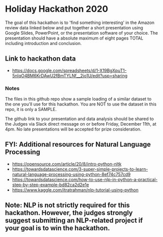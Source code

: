 # Holiday Hackathon 2020

The goal of this hackathon is to 'find something interesting' in the Amazon review data linked below and put together a short presentation using Google Slides, PowerPoint, or the presentation software of your choice. The presentation should have a absolute maximum of eight pages TOTAL including introduction and conclusion.


## Link to hackathon data
* https://docs.google.com/spreadsheets/d/1-X19BgXpuT1-5nIqO4BM6KrDAwU2fBmTYLNf__2jo1U/edit?usp=sharing


### Notes
The files in this github repo show a sample loading of a similar dataset to the one you'll use for this hackathon. You are NOT to use the dataset in this repo, it is only a SAMPLE.

The github link to your presentation and data analysis should be shared to the Judges via Slack direct message on or before Friday, December 11th, at 4pm. No late presentations will be accepted for prize consideration.





## FYI: Additional resources for Natural Language Processing
* https://opensource.com/article/20/8/intro-python-nltk
* https://towardsdatascience.com/3-super-simple-projects-to-learn-natural-language-processing-using-python-8ef74c757cd9
* https://towardsdatascience.com/how-to-use-nlp-in-python-a-practical-step-by-step-example-bd82ca2d2e1e
* https://www.kaggle.com/itratrahman/nlp-tutorial-using-python


## Note: NLP is not strictly required for this hackathon.  However, the judges strongly suggest submitting an NLP-related project if your goal is to **win** the hackathon.